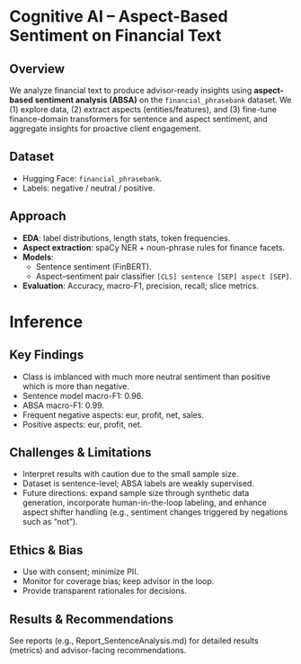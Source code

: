 # Cognitive AI – Aspect-Based Sentiment on Financial Text

## Overview
We analyze financial text to produce advisor-ready insights using **aspect-based sentiment analysis (ABSA)** on the `financial_phrasebank` dataset.
We (1) explore data, (2) extract aspects (entities/features), and (3) fine-tune finance-domain transformers for sentence and aspect sentiment, and aggregate insights for proactive client engagement.

## Dataset
- Hugging Face: `financial_phrasebank`.
- Labels: negative / neutral / positive.

## Approach
- **EDA**: label distributions, length stats, token frequencies.
- **Aspect extraction**: spaCy NER + noun-phrase rules for finance facets.
- **Models**:
  - Sentence sentiment (FinBERT).
  - Aspect–sentiment pair classifier `[CLS] sentence [SEP] aspect [SEP]`.
- **Evaluation**: Accuracy, macro-F1, precision, recall; slice metrics.

# Inference
## Key Findings
-	Class is imblanced with much more neutral sentiment than positive which is more than negative.
-	Sentence model macro-F1: 0.96.
-	ABSA macro-F1: 0.99.
-	Frequent negative aspects: eur, profit, net, sales.
-	Positive aspects: eur, profit, net.

## Challenges & Limitations
-	Interpret results with caution due to the small sample size.
-	Dataset is sentence-level; ABSA labels are weakly supervised.
-	Future directions: expand sample size through synthetic data generation, incorporate human-in-the-loop labeling, and enhance aspect shifter handling (e.g., sentiment changes triggered by negations such as “not”).

## Ethics & Bias
-	Use with consent; minimize PII.
-	Monitor for coverage bias; keep advisor in the loop.
-	Provide transparent rationales for decisions.

## Results & Recommendations
See reports (e.g., Report_SentenceAnalysis.md) for detailed results (metrics) and advisor-facing recommendations.
